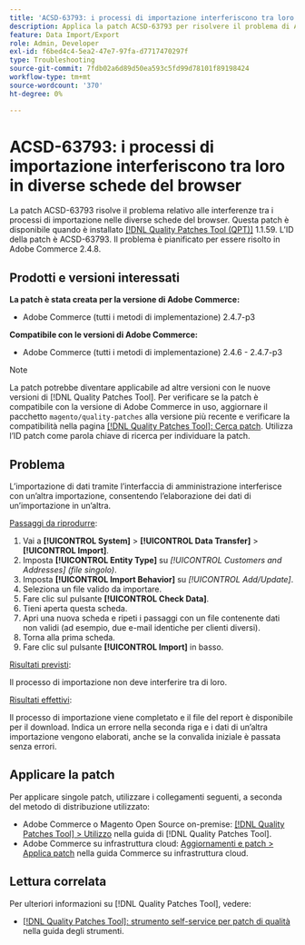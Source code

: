 ```yaml
---
title: 'ACSD-63793: i processi di importazione interferiscono tra loro in diverse schede del browser'
description: Applica la patch ACSD-63793 per risolvere il problema di Adobe Commerce, in cui i processi di importazione interferiscono tra loro in diverse schede del browser.
feature: Data Import/Export
role: Admin, Developer
exl-id: f6bed4c4-5ea2-47e7-97fa-d7717470297f
type: Troubleshooting
source-git-commit: 7fdb02a6d89d50ea593c5fd99d78101f89198424
workflow-type: tm+mt
source-wordcount: '370'
ht-degree: 0%

---
```


# ACSD-63793: i processi di importazione interferiscono tra loro in diverse schede del browser

La patch ACSD-63793 risolve il problema relativo alle interferenze tra i processi di importazione nelle diverse schede del browser. Questa patch è disponibile quando è installato [[!DNL Quality Patches Tool (QPT)]](/help/tools/quality-patches-tool/quality-patches-tool-to-self-serve-quality-patches.md) 1.1.59. L’ID della patch è ACSD-63793. Il problema è pianificato per essere risolto in Adobe Commerce 2.4.8.

## Prodotti e versioni interessati

**La patch è stata creata per la versione di Adobe Commerce:**

* Adobe Commerce (tutti i metodi di implementazione) 2.4.7-p3

**Compatibile con le versioni di Adobe Commerce:**

* Adobe Commerce (tutti i metodi di implementazione) 2.4.6 - 2.4.7-p3

>[!NOTE]
>
>La patch potrebbe diventare applicabile ad altre versioni con le nuove versioni di [!DNL Quality Patches Tool]. Per verificare se la patch è compatibile con la versione di Adobe Commerce in uso, aggiornare il pacchetto `magento/quality-patches` alla versione più recente e verificare la compatibilità nella pagina [[!DNL Quality Patches Tool]: Cerca patch](https://experienceleague.adobe.com/tools/commerce-quality-patches/index.html?lang=it). Utilizza l’ID patch come parola chiave di ricerca per individuare la patch.

## Problema

L’importazione di dati tramite l’interfaccia di amministrazione interferisce con un’altra importazione, consentendo l’elaborazione dei dati di un’importazione in un’altra.

<u>Passaggi da riprodurre</u>:

1. Vai a **[!UICONTROL System]** > **[!UICONTROL Data Transfer]** > **[!UICONTROL Import]**.
1. Imposta **[!UICONTROL Entity Type]** su *[!UICONTROL Customers and Addresses] (file singolo)*.
1. Imposta **[!UICONTROL Import Behavior]** su *[!UICONTROL Add/Update]*.
1. Seleziona un file valido da importare.
1. Fare clic sul pulsante **[!UICONTROL Check Data]**.
1. Tieni aperta questa scheda.
1. Apri una nuova scheda e ripeti i passaggi con un file contenente dati non validi (ad esempio, due e-mail identiche per clienti diversi).
1. Torna alla prima scheda.
1. Fare clic sul pulsante **[!UICONTROL Import]** in basso.

<u>Risultati previsti</u>:

Il processo di importazione non deve interferire tra di loro.

<u>Risultati effettivi</u>:

Il processo di importazione viene completato e il file del report è disponibile per il download. Indica un errore nella seconda riga e i dati di un’altra importazione vengono elaborati, anche se la convalida iniziale è passata senza errori.

## Applicare la patch

Per applicare singole patch, utilizzare i collegamenti seguenti, a seconda del metodo di distribuzione utilizzato:

* Adobe Commerce o Magento Open Source on-premise: [[!DNL Quality Patches Tool] > Utilizzo](/help/tools/quality-patches-tool/usage.md) nella guida di [!DNL Quality Patches Tool].
* Adobe Commerce su infrastruttura cloud: [Aggiornamenti e patch > Applica patch](https://experienceleague.adobe.com/docs/commerce-cloud-service/user-guide/develop/upgrade/apply-patches.html?lang=it) nella guida Commerce su infrastruttura cloud.

## Lettura correlata

Per ulteriori informazioni su [!DNL Quality Patches Tool], vedere:

* [[!DNL Quality Patches Tool]: strumento self-service per patch di qualità](/help/tools/quality-patches-tool/quality-patches-tool-to-self-serve-quality-patches.md) nella guida degli strumenti.
